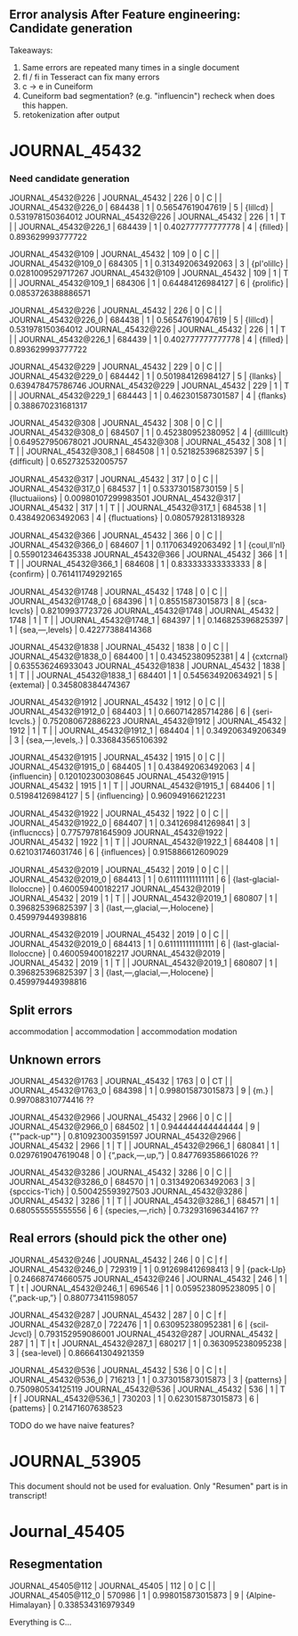## Error analysis After Feature engineering: Candidate generation

Takeaways:

1. Same errors are repeated many times in a single document
2. fl / fi in Tesseract can fix many errors
3. c -> e  in Cuneiform
4. Cuneiform bad segmentation? (e.g. "influencin") recheck when does this happen.
5. retokenization after output

# JOURNAL_45432

### Need candidate generation

 JOURNAL_45432@226  | JOURNAL_45432 |   226 |      0 | C      |       | JOURNAL_45432@226_0  | 684438 |        1 |    0.56547619047619 |      5 | {lillcd}                                     |    0.531978150364012
 JOURNAL_45432@226  | JOURNAL_45432 |   226 |      1 | T      |       | JOURNAL_45432@226_1  | 684439 |        1 |   0.402777777777778 |      4 | {ﬁlled}                                      |    0.893629993777722

 JOURNAL_45432@109  | JOURNAL_45432 |   109 |      0 | C      |       | JOURNAL_45432@109_0  | 684305 |        1 |   0.313492063492063 |      3 | {pl'olillc}                                  |   0.0281009529717267
 JOURNAL_45432@109  | JOURNAL_45432 |   109 |      1 | T      |       | JOURNAL_45432@109_1  | 684306 |        1 |    0.64484126984127 |      6 | {proliﬁc}                                    |   0.0853726388886571

 JOURNAL_45432@226  | JOURNAL_45432 |   226 |      0 | C      |       | JOURNAL_45432@226_0  | 684438 |        1 |    0.56547619047619 |      5 | {lillcd}                                     |    0.531978150364012
 JOURNAL_45432@226  | JOURNAL_45432 |   226 |      1 | T      |       | JOURNAL_45432@226_1  | 684439 |        1 |   0.402777777777778 |      4 | {ﬁlled}                                      |    0.893629993777722

 JOURNAL_45432@229  | JOURNAL_45432 |   229 |      0 | C      |       | JOURNAL_45432@229_0  | 684442 |        1 |   0.501984126984127 |      5 | {llanks}                                     |    0.639478475786746
 JOURNAL_45432@229  | JOURNAL_45432 |   229 |      1 | T      |       | JOURNAL_45432@229_1  | 684443 |        1 |   0.462301587301587 |      4 | {ﬂanks}                                      |    0.388670231681317

 JOURNAL_45432@308  | JOURNAL_45432 |   308 |      0 | C      |       | JOURNAL_45432@308_0  | 684507 |        1 |   0.452380952380952 |      4 | {dillllcult}                                 |    0.649527950678021
 JOURNAL_45432@308  | JOURNAL_45432 |   308 |      1 | T      |       | JOURNAL_45432@308_1  | 684508 |        1 |   0.521825396825397 |      5 | {difﬁcult}                                   |    0.652732532005757

 JOURNAL_45432@317  | JOURNAL_45432 |   317 |      0 | C      |       | JOURNAL_45432@317_0  | 684537 |        1 |   0.533730158730159 |      5 | {lluctuaiions}                               |  0.00980107299983501
 JOURNAL_45432@317  | JOURNAL_45432 |   317 |      1 | T      |       | JOURNAL_45432@317_1  | 684538 |        1 |   0.438492063492063 |      4 | {ﬂuctuations}                                |   0.0805792813189328

 JOURNAL_45432@366  | JOURNAL_45432 |   366 |      0 | C      |       | JOURNAL_45432@366_0  | 684607 |        1 |   0.117063492063492 |      1 | {coul,ll'nl}                                 |    0.559012346435338
 JOURNAL_45432@366  | JOURNAL_45432 |   366 |      1 | T      |       | JOURNAL_45432@366_1  | 684608 |        1 |   0.833333333333333 |      8 | {conﬁrm}                                     |    0.761411749292165

 JOURNAL_45432@1748 | JOURNAL_45432 |  1748 |      0 | C      |       | JOURNAL_45432@1748_0 | 684396 |        1 |    0.85515873015873 |      8 | {sca-lcvcls}                                 |     0.82109937723726
 JOURNAL_45432@1748 | JOURNAL_45432 |  1748 |      1 | T      |       | JOURNAL_45432@1748_1 | 684397 |        1 |   0.146825396825397 |      1 | {sea,—,levels}                               |     0.42277388414368

 JOURNAL_45432@1838 | JOURNAL_45432 |  1838 |      0 | C      |       | JOURNAL_45432@1838_0 | 684400 |        1 |    0.43452380952381 |      4 | {cxtcrnal}                                   |    0.635536246933043
 JOURNAL_45432@1838 | JOURNAL_45432 |  1838 |      1 | T      |       | JOURNAL_45432@1838_1 | 684401 |        1 |   0.545634920634921 |      5 | {extemal}                                    |    0.345808384474367

 JOURNAL_45432@1912 | JOURNAL_45432 |  1912 |      0 | C      |       | JOURNAL_45432@1912_0 | 684403 |        1 |   0.660714285714286 |      6 | {seri-lcvcls.}                               |    0.752080672886223
 JOURNAL_45432@1912 | JOURNAL_45432 |  1912 |      1 | T      |       | JOURNAL_45432@1912_1 | 684404 |        1 |   0.349206349206349 |      3 | {sea,—,levels,.}                             |    0.336843565106392

 JOURNAL_45432@1915 | JOURNAL_45432 |  1915 |      0 | C      |       | JOURNAL_45432@1915_0 | 684405 |        1 |   0.438492063492063 |      4 | {influencin}                                 |    0.120102300308645
 JOURNAL_45432@1915 | JOURNAL_45432 |  1915 |      1 | T      |       | JOURNAL_45432@1915_1 | 684406 |        1 |    0.51984126984127 |      5 | {inﬂuencing}                                 |    0.960949166212231

 JOURNAL_45432@1922 | JOURNAL_45432 |  1922 |      0 | C      |       | JOURNAL_45432@1922_0 | 684407 |        1 |   0.341269841269841 |      3 | {influcnccs}                                 |     0.77579781645909
 JOURNAL_45432@1922 | JOURNAL_45432 |  1922 |      1 | T      |       | JOURNAL_45432@1922_1 | 684408 |        1 |   0.621031746031746 |      6 | {inﬂuences}                                  |    0.915886612609029

 JOURNAL_45432@2019 | JOURNAL_45432 |  2019 |      0 | C      |       | JOURNAL_45432@2019_0 | 684413 |        1 |   0.611111111111111 |      6 | {last-glacial-Iloloccne}                     |    0.460059400182217
 JOURNAL_45432@2019 | JOURNAL_45432 |  2019 |      1 | T      |       | JOURNAL_45432@2019_1 | 680807 |        1 |   0.396825396825397 |      3 | {last,—,glacial,—,Holocene}                  |    0.459979449398816

 JOURNAL_45432@2019 | JOURNAL_45432 |  2019 |      0 | C      |       | JOURNAL_45432@2019_0 | 684413 |        1 |   0.611111111111111 |      6 | {last-glacial-Iloloccne}                     |    0.460059400182217
 JOURNAL_45432@2019 | JOURNAL_45432 |  2019 |      1 | T      |       | JOURNAL_45432@2019_1 | 680807 |        1 |   0.396825396825397 |      3 | {last,—,glacial,—,Holocene}                  |    0.459979449398816

## Split errors

  accommodation                            |  accommodation                            |  accommodation
  modation 


## Unknown errors

 JOURNAL_45432@1763 | JOURNAL_45432 |  1763 |      0 | CT     |       | JOURNAL_45432@1763_0 | 684398 |        1 |   0.998015873015873 |      9 | {m.}                                         |    0.997088310774416
 ??

 JOURNAL_45432@2966 | JOURNAL_45432 |  2966 |      0 | C      |       | JOURNAL_45432@2966_0 | 684502 |        1 |   0.944444444444444 |      9 | {"\"pack-up\""}                              |    0.810923003591597
 JOURNAL_45432@2966 | JOURNAL_45432 |  2966 |      1 | T      |       | JOURNAL_45432@2966_1 | 680841 |        1 |  0.0297619047619048 |      0 | {“,pack,—,up,”}                              |    0.847769358661026
 ??

 JOURNAL_45432@3286 | JOURNAL_45432 |  3286 |      0 | C      |       | JOURNAL_45432@3286_0 | 684570 |        1 |   0.313492063492063 |      3 | {spccics-1'ich}                              |    0.500425593927503
 JOURNAL_45432@3286 | JOURNAL_45432 |  3286 |      1 | T      |       | JOURNAL_45432@3286_1 | 684571 |        1 |   0.680555555555556 |      6 | {species,—,rich}                             |    0.732931696344167
 ??

## Real errors (should pick the other one)

 JOURNAL_45432@246  | JOURNAL_45432 |   246 |      0 | C      | f     | JOURNAL_45432@246_0  | 729319 |        1 |   0.912698412698413 |      9 | {pack-Llp}                                   |    0.246687474660575
 JOURNAL_45432@246  | JOURNAL_45432 |   246 |      1 | T      | t     | JOURNAL_45432@246_1  | 696546 |        1 |  0.0595238095238095 |      0 | {“,pack-up,”}                                |    0.880773411598057


 JOURNAL_45432@287  | JOURNAL_45432 |   287 |      0 | C      | f     | JOURNAL_45432@287_0  | 722476 |        1 |   0.630952380952381 |      6 | {scil-Jcvcl}                                 |    0.793152959086001
 JOURNAL_45432@287  | JOURNAL_45432 |   287 |      1 | T      | t     | JOURNAL_45432@287_1  | 680217 |        1 |   0.363095238095238 |      3 | {sea-level}                                  |    0.866641304921359

 JOURNAL_45432@536  | JOURNAL_45432 |   536 |      0 | C      | t     | JOURNAL_45432@536_0  | 716213 |        1 |   0.373015873015873 |      3 | {patterns}                                   |    0.750980534125119
 JOURNAL_45432@536  | JOURNAL_45432 |   536 |      1 | T      | f     | JOURNAL_45432@536_1  | 730203 |        1 |   0.623015873015873 |      6 | {pattems}                                    |     0.21471607638523




TODO do we have naive features?


# JOURNAL_53905

This document should not be used for evaluation. Only "Resumen" part is in transcript!

# Journal_45405

## Resegmentation

 JOURNAL_45405@112   | JOURNAL_45405 |   112 |      0 | C      |       | JOURNAL_45405@112_0   | 570986 |        1 | 0.998015873015873 |      9 | {Alpine-Himalayan}                        |    0.338534316979349

Everything is C...